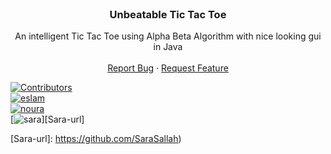 <div id="top"></div>

<!-- PROJECT LOGO -->
<br />
<div align="center">

<h3 align="center">Unbeatable Tic Tac Toe</h3>

  <p align="center">
    An intelligent Tic Tac Toe using Alpha Beta Algorithm with nice looking gui in Java
    <br />
    <br />
    <a href="https://github.com/xS4yk0x/Unbeatable-Tic-Tac-Toe/issues">Report Bug</a>
    ·
    <a href="https://github.com/xS4yk0x/Unbeatable-Tic-Tac-Toe/issues">Request Feature</a>
  </p>
</div>

[![Contributors][contributors-shield]][contributors-url]
<br/>
[![eslam][eslam]][eslam-url]
<br/>
[![noura][noura]][Noura-url]
<br/>
[![sara][sara]][Sara-url]


<!-- MARKDOWN LINKS & IMAGES -->
[eslam]: https://img.shields.io/badge/Contributor-Eslam%20Mohamed-blue
[eslam-url]: https://github.com/xS4yk0x
[noura]: https://img.shields.io/badge/Contributor-Noura%20Medhat-blue
[noura-url]: https://github.com/NouraMedhat28

[sara]: https://img.shields.io/badge/Contributor-Sara%20Salah-blue
[Sara-url]: https://github.com/SaraSallah)

[contributors-shield]: https://img.shields.io/github/contributors/xS4yk0x/Unbeatable-Tic-Tac-Toe.svg?style=for-the-badge
[contributors-url]: https://github.com/xS4yk0x/Unbeatable-Tic-Tac-Toe/graphs/contributors

